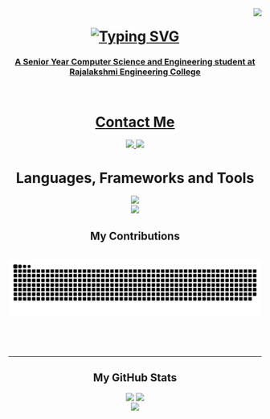 <img align="right" src="https://visitor-badge.laobi.icu/badge?page_id=sajayprakash.sajayprakash" />
<h1 align="center">
  <a href="https://git.io/typing-svg">
    <img src="https://readme-typing-svg.demolab.com?font=JetBrains+Mono&size=30&duration=4000&pause=1000&center=true&width=435&lines=%F0%9F%91%8B+Hi+There!;+I'm+Sajay+Prakash" alt="Typing SVG" />
</h1>
<h3 align="center">A Senior Year Computer Science and Engineering student at Rajalakshmi Engineering College</h3>
<br />

<div align="center">
  <h1>Contact Me</h1>
  <a href="mailto:sajayprakashk@gmail.com">
    <img src="https://img.shields.io/badge/mail-EA4335?style=for-the-badge&logo=gmail&logoColor=white" />
  </a>
  <a href="https://www.linkedin.com/in/sajayprakash">
    <img src="https://img.shields.io/badge/LinkedIn-0077B5?style=for-the-badge&logo=linkedin&logoColor=white" />
  </a>
</div>

<div align="center">
  <h1>Languages, Frameworks and Tools</h1>
  <img src="https://skillicons.dev/icons?i=git,python,c,java,lua,bash,js,ts,html,css,nodejs" />
  <br />
  <img src="https://skillicons.dev/icons?i=linux,vite,astro,react,nextjs,svelte,tailwind,mysql,firebase,mongodb,figma,vscode,vim,neovim" />
</div>


<div align="center">
  <h2>My Contributions</h2>
  <br>
  <img alt="snake eating my contributions" src="https://raw.githubusercontent.com/sajayprakash/sajayprakash/output/github-contribution-grid-snake.svg" />
  
  <br/><br/><br/>
</div>

<hr />

<div align="center">
    <h2>My GitHub Stats</h2>
  <img width=390 src="https://streak-stats.demolab.com?user=sajayprakash&theme=tokyonight&border_radius=10" />
  <img width=390 src="https://github-readme-stats.vercel.app/api?username=sajayprakash&show_icons=true&theme=tokyonight&border_radius=10" />
  <br />
  <img width=325 src="https://github-readme-stats.vercel.app/api/top-langs/?username=anuraghazra&hide=html,glsl,Makefile&theme=tokyonight&layout=compact&langs_count=8&border_radius=10&sizn_weight=0.5&count_weight=0.5" />
</div>
